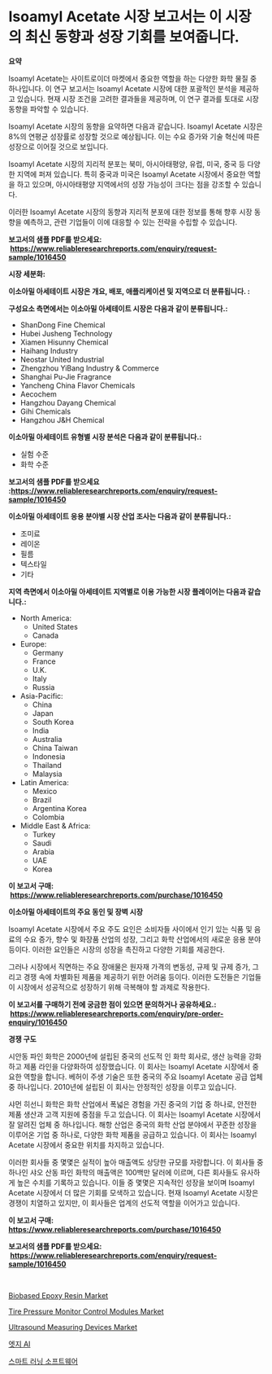 <p><h1>Isoamyl Acetate 시장 보고서는 이 시장의 최신 동향과 성장 기회를 보여줍니다.</h1></p><p><strong>요약</strong></p>
<p><p>Isoamyl Acetate는 사이트로이더 마켓에서 중요한 역할을 하는 다양한 화학 물질 중 하나입니다. 이 연구 보고서는 Isoamyl Acetate 시장에 대한 포괄적인 분석을 제공하고 있습니다. 현재 시장 조건을 고려한 결과들을 제공하며, 이 연구 결과를 토대로 시장 동향을 파악할 수 있습니다.</p><p>Isoamyl Acetate 시장의 동향을 요약하면 다음과 같습니다. Isoamyl Acetate 시장은 8%의 연평균 성장률로 성장할 것으로 예상됩니다. 이는 수요 증가와 기술 혁신에 따른 성장으로 이어질 것으로 보입니다.</p><p>Isoamyl Acetate 시장의 지리적 분포는 북미, 아시아태평양, 유럽, 미국, 중국 등 다양한 지역에 퍼져 있습니다. 특히 중국과 미국은 Isoamyl Acetate 시장에서 중요한 역할을 하고 있으며, 아시아태평양 지역에서의 성장 가능성이 크다는 점을 강조할 수 있습니다.</p><p>이러한 Isoamyl Acetate 시장의 동향과 지리적 분포에 대한 정보를 통해 향후 시장 동향을 예측하고, 관련 기업들이 이에 대응할 수 있는 전략을 수립할 수 있습니다.</p></p>
<p><strong>보고서의 샘플 PDF를 받으세요: &nbsp;<a href="https://www.reliableresearchreports.com/enquiry/request-sample/1016450">https://www.reliableresearchreports.com/enquiry/request-sample/1016450</a></strong></p>
<p><strong>시장 세분화:</strong></p>
<p><strong> 이소아밀 아세테이트 시장은 개요, 배포, 애플리케이션 및 지역으로 더 분류됩니다. :</strong></p>
<p><strong>구성요소 측면에서는 이소아밀 아세테이트 시장은 다음과 같이 분류됩니다.:</strong></p>
<p><ul><li>ShanDong Fine Chemical</li><li>Hubei Jusheng Technology</li><li>Xiamen Hisunny Chemical</li><li>Haihang Industry</li><li>Neostar United Industrial</li><li>Zhengzhou YiBang Industry & Commerce</li><li>Shanghai Pu-Jie Fragrance</li><li>Yancheng China Flavor Chemicals</li><li>Aecochem</li><li>Hangzhou Dayang Chemical</li><li>Gihi Chemicals</li><li>Hangzhou J&H Chemical</li></ul></p>
<p><strong> 이소아밀 아세테이트 유형별 시장 분석은 다음과 같이 분류됩니다.:</strong></p>
<p><ul><li>실험 수준</li><li>화학 수준</li></ul></p>
<p><strong>보고서의 샘플 PDF를 받으세요 :<a href="https://www.reliableresearchreports.com/enquiry/request-sample/1016450">https://www.reliableresearchreports.com/enquiry/request-sample/1016450</a></strong></p>
<p><strong> 이소아밀 아세테이트 응용 분야별 시장 산업 조사는 다음과 같이 분류됩니다.:</strong></p>
<p><ul><li>조미료</li><li>레이온</li><li>필름</li><li>텍스타일</li><li>기타</li></ul></p>
<p><strong>지역 측면에서 이소아밀 아세테이트 지역별로 이용 가능한 시장 플레이어는 다음과 같습니다.:</strong></p>
<p><ul>
    <li>
        North America:
        <ul>
            <li>United States</li>
            <li>Canada</li>
        </ul>
    </li>
    <li>
        Europe:
        <ul>
            <li>Germany</li>
            <li>France</li>
            <li>U.K.</li>
            <li>Italy</li>
            <li>Russia</li>
        </ul>
    </li>
    <li>
        Asia-Pacific:
        <ul>
            <li>China</li>
            <li>Japan</li>
            <li>South Korea</li>
            <li>India</li>
            <li>Australia</li>
            <li>China Taiwan</li>
            <li>Indonesia</li>
            <li>Thailand</li>
            <li>Malaysia</li>
        </ul>
    </li>
    <li>
        Latin America:
        <ul>
            <li>Mexico</li>
            <li>Brazil</li>
            <li>Argentina Korea</li>
            <li>Colombia</li>
        </ul>
    </li>
    <li>
        Middle East & Africa:
        <ul>
            <li>Turkey</li>
            <li>Saudi</li>
            <li>Arabia</li>
            <li>UAE</li>
            <li>Korea</li>
        </ul>
    </li>
    </ul></p>
<p><strong>이 보고서 구매: &nbsp;<a href="https://www.reliableresearchreports.com/purchase/1016450">https://www.reliableresearchreports.com/purchase/1016450</a></strong></p>
<p><strong>이소아밀 아세테이트의 주요 동인 및 장벽 시장</strong></p>
<p><p>Isoamyl Acetate 시장에서 주요 주도 요인은 소비자들 사이에서 인기 있는 식품 및 음료의 수요 증가, 향수 및 화장품 산업의 성장, 그리고 화학 산업에서의 새로운 응용 분야 등이다. 이러한 요인들은 시장의 성장을 촉진하고 다양한 기회를 제공한다. </p><p>그러나 시장에서 직면하는 주요 장애물은 원자재 가격의 변동성, 규제 및 규제 증가, 그리고 경쟁 속에 차별화된 제품을 제공하기 위한 어려움 등이다. 이러한 도전들은 기업들이 시장에서 성공적으로 성장하기 위해 극복해야 할 과제로 작용한다.</p></p>
<p><strong>이 보고서를 구매하기 전에 궁금한 점이 있으면 문의하거나 공유하세요.: &nbsp;<a href="https://www.reliableresearchreports.com/enquiry/pre-order-enquiry/1016450">https://www.reliableresearchreports.com/enquiry/pre-order-enquiry/1016450</a></strong></p>
<p><strong>경쟁 구도</strong></p>
<p><p>시안동 파인 화학은 2000년에 설립된 중국의 선도적 인 화학 회사로, 생산 능력을 강화하고 제품 라인을 다양화하여 성장했습니다. 이 회사는 Isoamyl Acetate 시장에서 중요한 역할을 합니다. 베허이 주생 기술은 또한 중국의 주요 Isoamyl Acetate 공급 업체 중 하나입니다. 2010년에 설립된 이 회사는 안정적인 성장을 이루고 있습니다.</p><p>샤먼 히선니 화학은 화학 산업에서 폭넓은 경험을 가진 중국의 기업 중 하나로, 안전한 제품 생산과 고객 지원에 중점을 두고 있습니다. 이 회사는 Isoamyl Acetate 시장에서 잘 알려진 업체 중 하나입니다. 해항 산업은 중국의 화학 산업 분야에서 꾸준한 성장을 이루어온 기업 중 하나로, 다양한 화학 제품을 공급하고 있습니다. 이 회사는 Isoamyl Acetate 시장에서 중요한 위치를 차지하고 있습니다.</p><p>이러한 회사들 중 몇몇은 실적이 높아 매출액도 상당한 규모를 자랑합니다. 이 회사들 중 하나인 샤오 산동 파인 화학의 매출액은 100백만 달러에 이르며, 다른 회사들도 유사하게 높은 수치를 기록하고 있습니다. 이들 중 몇몇은 지속적인 성장을 보이며 Isoamyl Acetate 시장에서 더 많은 기회를 모색하고 있습니다. 현재 Isoamyl Acetate 시장은 경쟁이 치열하고 있지만, 이 회사들은 업계의 선도적 역할을 이어가고 있습니다.</p></p>
<p><strong>이 보고서 구매: &nbsp; <a href="https://www.reliableresearchreports.com/purchase/1016450">https://www.reliableresearchreports.com/purchase/1016450</a></strong></p>
<p><strong>보고서의 샘플 PDF를 받으세요: &nbsp;<a href="https://www.reliableresearchreports.com/enquiry/request-sample/1016450">https://www.reliableresearchreports.com/enquiry/request-sample/1016450</a></strong><strong></strong></p>
<p>&nbsp;</p>
<p><p><a href="https://github.com/RoccoManning/Market-Research-Report-List-4/blob/main/biobased-epoxy-resin-market.md">Biobased Epoxy Resin Market</a></p><p><a href="https://meowing-canidae-761.notion.site/Tire-Pressure-Monitor-Control-Modules-Market-Size-Furnishes-Valuable-Information-Encompassing-Market-fd65489679fe495d860b6032ea6fd6ae">Tire Pressure Monitor Control Modules Market</a></p><p><a href="https://sudsy-motorcycle-bbc.notion.site/Ultrasound-Measuring-Devices-Market-Provides-a-Comprehensive-Analysis-Including-a-Macro-Overview-of--5770291a554844a79fb26e7d12dc76f3">Ultrasound Measuring Devices Market</a></p><p><a href="https://medium.com/@lioneljeyrde454564576/%EC%97%90%EC%A7%80-ai-%EC%8B%9C%EC%9E%A5-%EB%B3%B4%EA%B3%A0%EC%84%9C%EB%8A%94-%EC%9D%B4-%EC%8B%9C%EC%9E%A5%EC%9D%98-%EC%B5%9C%EC%8B%A0-%EB%8F%99%ED%96%A5%EA%B3%BC-%EC%84%B1%EC%9E%A5-%EA%B8%B0%ED%9A%8C%EB%A5%BC-%EB%B3%B4%EC%97%AC%EC%A4%8D%EB%8B%88%EB%8B%A4-da5f036353a9">엣지 AI</a></p><p><a href="https://medium.com/@kelvinfeenrey98677/%EC%8A%A4%EB%A7%88%ED%8A%B8-%ED%95%99%EC%8A%B5-%EC%86%8C%ED%94%84%ED%8A%B8%EC%9B%A8%EC%96%B4-%EC%8B%9C%EC%9E%A5-%EA%B7%9C%EB%AA%A8-%EC%8B%9C%EC%9E%A5-%EC%A0%84%EB%A7%9D-%EB%B0%8F-%EC%8B%9C%EC%9E%A5-%EC%98%88%EC%B8%A1-2024%EB%85%84%EB%B6%80%ED%84%B0-2031%EB%85%84-d8de712bbe03">스마트 러닝 소프트웨어</a></p></p>